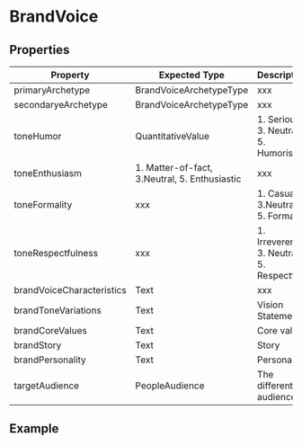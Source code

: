 # BrandVoice


## Properties
|Property | Expected Type | Description |
|--- |---|---|
| primaryArchetype | BrandVoiceArchetypeType | xxx | 
| secondaryeArchetype | BrandVoiceArchetypeType | xxx | 
| toneHumor | QuantitativeValue | 1. Serious, 3. Neutral 5. Humoristic |
| toneEnthusiasm | 1. Matter-of-fact, 3.Neutral, 5. Enthusiastic | xxx |
| toneFormality | xxx | 1. Casual, 3.Neutral, 5. Formal |
| toneRespectfulness | xxx | 1. Irreverent, 3. Neutral, 5. Respectful |
| brandVoiceCharacteristics | Text | xxx | 
| brandToneVariations | Text | Vision Statement |
| brandCoreValues | Text | Core values | 
| brandStory | Text | Story | 
| brandPersonality |  Text | Personality | 
| targetAudience | PeopleAudience | The different audiences |



## Example
```


```
